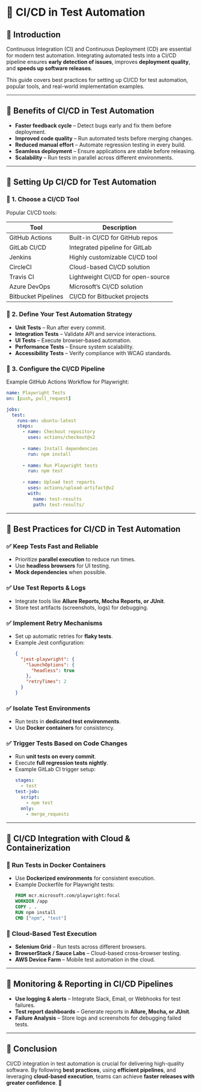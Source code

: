 # 📌 CI/CD in Test Automation

## 🚀 Introduction
Continuous Integration (CI) and Continuous Deployment (CD) are essential for modern test automation. Integrating automated tests into a CI/CD pipeline ensures **early detection of issues**, improves **deployment quality**, and **speeds up software releases**.

This guide covers best practices for setting up CI/CD for test automation, popular tools, and real-world implementation examples.

---

## 📌 Benefits of CI/CD in Test Automation

- **Faster feedback cycle** – Detect bugs early and fix them before deployment.
- **Improved code quality** – Run automated tests before merging changes.
- **Reduced manual effort** – Automate regression testing in every build.
- **Seamless deployment** – Ensure applications are stable before releasing.
- **Scalability** – Run tests in parallel across different environments.

---

## 📌 Setting Up CI/CD for Test Automation

### 🔹 1. Choose a CI/CD Tool
Popular CI/CD tools:

| Tool             | Description                     |
|-----------------|---------------------------------|
| GitHub Actions  | Built-in CI/CD for GitHub repos |
| GitLab CI/CD    | Integrated pipeline for GitLab  |
| Jenkins        | Highly customizable CI/CD tool  |
| CircleCI       | Cloud-based CI/CD solution      |
| Travis CI      | Lightweight CI/CD for open-source |
| Azure DevOps   | Microsoft’s CI/CD solution      |
| Bitbucket Pipelines | CI/CD for Bitbucket projects |

### 🔹 2. Define Your Test Automation Strategy
- **Unit Tests** – Run after every commit.
- **Integration Tests** – Validate API and service interactions.
- **UI Tests** – Execute browser-based automation.
- **Performance Tests** – Ensure system scalability.
- **Accessibility Tests** – Verify compliance with WCAG standards.

### 🔹 3. Configure the CI/CD Pipeline
Example GitHub Actions Workflow for Playwright:

```yaml
name: Playwright Tests
on: [push, pull_request]

jobs:
  test:
    runs-on: ubuntu-latest
    steps:
      - name: Checkout repository
        uses: actions/checkout@v2
      
      - name: Install dependencies
        run: npm install
      
      - name: Run Playwright tests
        run: npm test
      
      - name: Upload test reports
        uses: actions/upload-artifact@v2
        with:
          name: test-results
          path: test-results/
```

---

## 📌 Best Practices for CI/CD in Test Automation

### ✅ Keep Tests Fast and Reliable
- Prioritize **parallel execution** to reduce run times.
- Use **headless browsers** for UI testing.
- **Mock dependencies** when possible.

### ✅ Use Test Reports & Logs
- Integrate tools like **Allure Reports, Mocha Reports, or JUnit**.
- Store test artifacts (screenshots, logs) for debugging.

### ✅ Implement Retry Mechanisms
- Set up automatic retries for **flaky tests**.
- Example Jest configuration:
  ```json
  {
    "jest-playwright": {
      "launchOptions": {
        "headless": true
      },
      "retryTimes": 2
    }
  }
  ```

### ✅ Isolate Test Environments
- Run tests in **dedicated test environments**.
- Use **Docker containers** for consistency.

### ✅ Trigger Tests Based on Code Changes
- Run **unit tests on every commit**.
- Execute **full regression tests nightly**.
- Example GitLab CI trigger setup:
  ```yaml
  stages:
    - test
  test-job:
    script:
      - npm test
    only:
      - merge_requests
  ```

---

## 📌 CI/CD Integration with Cloud & Containerization

### 🔹 Run Tests in Docker Containers
- Use **Dockerized environments** for consistent execution.
- Example Dockerfile for Playwright tests:
  ```dockerfile
  FROM mcr.microsoft.com/playwright:focal
  WORKDIR /app
  COPY . .
  RUN npm install
  CMD ["npm", "test"]
  ```

### 🔹 Cloud-Based Test Execution
- **Selenium Grid** – Run tests across different browsers.
- **BrowserStack / Sauce Labs** – Cloud-based cross-browser testing.
- **AWS Device Farm** – Mobile test automation in the cloud.

---

## 📌 Monitoring & Reporting in CI/CD Pipelines

- **Use logging & alerts** – Integrate Slack, Email, or Webhooks for test failures.
- **Test report dashboards** – Generate reports in **Allure, Mocha, or JUnit**.
- **Failure Analysis** – Store logs and screenshots for debugging failed tests.

---

## 🎯 Conclusion
CI/CD integration in test automation is crucial for delivering high-quality software. By following **best practices**, using **efficient pipelines**, and leveraging **cloud-based execution**, teams can achieve **faster releases with greater confidence**. 🚀

